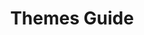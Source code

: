 ---
title: "Themes Guide"
description: "a series of posts about configuring and using Hugo themes"
header_img : "img/home-bg.jpg"
short : true
---